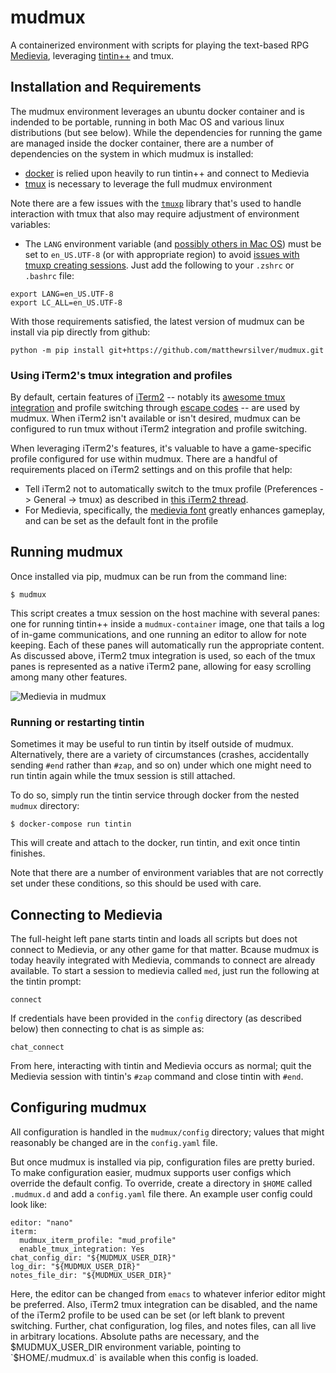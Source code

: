 # mudmux
A containerized environment with scripts for playing the text-based RPG [Medievia](http://www.medievia.com/), leveraging [tintin++](https://sourceforge.net/projects/tintin/) and tmux.

## Installation and Requirements

The mudmux environment leverages an ubuntu docker container and is indended to be portable, running in both Mac OS and various linux distributions (but see below). While the dependencies for running the game are managed inside the docker container, there are a number of dependencies on the system in which mudmux is installed:

* [docker](https://www.docker.com/) is relied upon heavily to run tintin++ and connect to Medievia
* [tmux](https://en.wikipedia.org/wiki/Tmux) is necessary to leverage the full mudmux environment

Note there are a few issues with the [`tmuxp`](https://github.com/tmux-python/tmuxp) library that's used to handle interaction with tmux that also may require adjustment of environment variables:

* The `LANG` environment variable (and [possibly others in Mac OS](https://stackoverflow.com/questions/7165108/in-os-x-lion-lang-is-not-set-to-utf-8-how-to-fix-it)) must be set to `en_US.UTF-8` (or with appropriate region) to avoid [issues with tmuxp creating sessions](https://github.com/tmux-python/libtmux/issues/265). Just add the following to your `.zshrc` or `.bashrc` file:

```
export LANG=en_US.UTF-8
export LC_ALL=en_US.UTF-8
```

With those requirements satisfied, the latest version of mudmux can be install via pip directly from github:

```
python -m pip install git+https://github.com/matthewrsilver/mudmux.git
```

### Using iTerm2's tmux integration and profiles

By default, certain features of [iTerm2](https://iterm2.com) -- notably its [awesome tmux integration](https://iterm2.com/documentation-tmux-integration.html) and profile switching through [escape codes](https://iterm2.com/documentation-escape-codes.html) -- are used by mudmux. When iTerm2 isn't available or isn't desired, mudmux can be configured to run tmux without iTerm2 integration and profile switching.

When leveraging iTerm2's features, it's valuable to have a game-specific profile configured for use within mudmux. There are a handful of requirements placed on iTerm2 settings and on this profile that help:

* Tell iTerm2 not to automatically switch to the tmux profile (Preferences -> General -> tmux) as described in [this iTerm2 thread](https://gitlab.com/gnachman/iterm2/-/issues/4543#note_326526076).
* For Medievia, specifically, the [medievia font](http://www.medievia.com/fonts.html) greatly enhances gameplay, and can be set as the default font in the profile

## Running mudmux

Once installed via pip, mudmux can be run from the command line:

```
$ mudmux
```

This script creates a tmux session on the host machine with several panes: one for running tintin++ inside a `mudmux-container` image, one that tails a log of in-game communications, and one running an editor to allow for note keeping. Each of these panes will automatically run the appropriate content. As discussed above, iTerm2 tmux integration is used, so each of the tmux panes is represented as a native iTerm2 pane, allowing for easy scrolling among many other features.

![Medievia in mudmux](data/medievia_in_mudmux.png)

### Running or restarting tintin

Sometimes it may be useful to run tintin by itself outside of mudmux. Alternatively, there are a variety of circumstances (crashes, accidentally sending `#end` rather than `#zap`, and so on)  under which one might need to run tintin again while the tmux session is still attached.

To do so, simply run the tintin service through docker from the nested `mudmux` directory:

```
$ docker-compose run tintin
```

This will create and attach to the docker, run tintin, and exit once tintin finishes.

Note that there are a number of environment variables that are not correctly set under these conditions, so this should be used with care.

## Connecting to Medievia

The full-height left pane starts tintin and loads all scripts but does not connect to Medievia, or any other game for that matter. Bcause mudmux is today heavily integrated with Medievia, commands to connect are already available. To start a session to medievia called `med`, just run the following at the tintin prompt:

```
connect
```

If credentials have been provided in the `config` directory (as described below) then connecting to chat is as simple as:

```
chat_connect
```

From here, interacting with tintin and Medievia occurs as normal; quit the Medievia session with tintin's `#zap` command and close tintin with `#end`.

## Configuring mudmux

All configuration is handled in the `mudmux/config` directory; values that might reasonably be changed are in the `config.yaml` file.

But once mudmux is installed via pip, configuration files are pretty buried. To make configuration easier, mudmux supports user configs which override the default config. To override, create a directory in `$HOME` called `.mudmux.d` and add a `config.yaml` file there. An example user config could look like:

```
editor: "nano"
iterm:
  mudmux_iterm_profile: "mud_profile"
  enable_tmux_integration: Yes
chat_config_dir: "${MUDMUX_USER_DIR}"
log_dir: "${MUDMUX_USER_DIR}"
notes_file_dir: "${MUDMUX_USER_DIR}"
```

Here, the editor can be changed from `emacs` to whatever inferior editor might be preferred. Also, iTerm2 tmux integration can be disabled, and the name of the iTerm2 profile to be used can be set (or left blank to prevent switching. Further, chat configuration, log files, and notes files, can all live in arbitrary locations. Absolute paths are necessary, and the $MUDMUX_USER_DIR environment variable, pointing to `$HOME/.mudmux.d` is available when this config is loaded.